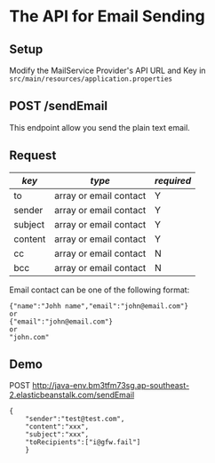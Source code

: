 
# The API for Email Sending

## Setup
Modify the MailService Provider's API URL and Key in `src/main/resources/application.properties`

## POST /sendEmail

This endpoint allow you send the plain text email.

## Request 

| *key* | *type* | *required* |
| ------ | ----------- | ------ | 
| to | array or email contact | Y | 
| sender | array or email contact  | Y |
| subject | array or email contact  | Y |
| content | array or email contact  | Y | 
| cc |  array or email contact | N | 
| bcc |  array or email contact | N |

 Email contact can be one of the following format:
 ```
 {"name":"Johh name","email":"john@email.com"}
 or 
 {"email":"john@email.com"}
 or 
 "john.com"

```

## Demo 

POST http://java-env.bm3tfm73sg.ap-southeast-2.elasticbeanstalk.com/sendEmail
```
{
	"sender":"test@test.com",
	"content":"xxx",
	"subject":"xxx",
	"toRecipients":["i@gfw.fail"]
	}
```
